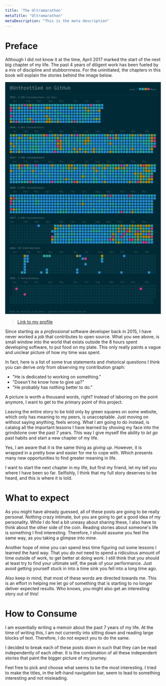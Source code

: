 ```yaml
---
title: 'The Ultramarathon'
metaTitle: "Ultramarathon"
metaDescription: "This is the meta description"
---
```


# Preface

Although I did not know it at the time, April 2017 marked the start of the next big chapter of my life.
The past 4 years of diligent work has been fueled by a mix of discipline and stubbornness.
For the uninitiated, the chapters in this book will explain the stories behind the image below.

![Contributions Graph](./images/contributions.png)

> [Link to my profile](https://github.com/Unthrottled)

Since starting as a _professional_ software developer back in 2015, I have never worked a job that contributes to open source.
What you see above, is small window into the world that exists outside the 8 hours spent developing software, to put food on my plate.
This only really paints a vague and unclear picture of how my time was spent.

In fact, here is a list of some true statements and rhetorical questions I think you can derive _only_ from observing my contribution graph:

- "He is dedicated to working on something."
- "Doesn't he know how to give up?"
- "He probably has nothing better to do."

A picture is worth a thousand words, right?
Instead of laboring on the point anymore, I want to get to the primary point of this project.

Leaving the entire story to be told only by green squares on some website, which only has meaning to my peers, is unacceptable.
Just moving on without saying anything, feels wrong. What I am going to do instead, is catalog all the important lessons I have learned by
shoving my face into the grindstone over the past 7 years.
This way I give myself the ability to _let go_ past habits and start a new chapter of my life.

Yes, I am aware that it is the same thing as _giving up_.
However, it is wrapped in a pretty bow and easier for me to cope with. Which presents many new opportunities to find greater meaning in life.

I want to start the next chapter in my life, but first my friend, let my tell you where I have been so far.
Selfishly, I think that my full story deserves to be heard, and this is where it is told.

# What to expect

As you might have already guessed, all of these posts are going to be really personal.
Nothing crazy intimate, but you are going to get a good idea of my personality.
While I do feel a bit uneasy about sharing these, I also have to think about the other side of the coin.
Reading stories about someone's life is something I find interesting.
Therefore, I should assume you feel the same way, as you taking a glimpse into mine.

Another hope of mine you can spend less time figuring out some lessons I learned the hard way.
That you _do not_ need to spend a ridiculous amount of time outside of work, to get better at doing _work_.
I still think that you should at least try to find your ultimate self, the peak of your performance.
Just avoid getting yourself stuck in into a time sink you fell into a long time ago.

Also keep in mind, that most of these words are directed towards me.
This is an effort in helping me let go of something that is starting to no longer deliver expected results.
Who knows, you might also get an interesting story out of this!

# How to Consume

I am essentially writing a memoir about the past 7 years of my life.
At the time of writing this, I am not currently into sitting down and reading large blocks of text.
Therefore, I do not expect you to do the same.

I decided to break each of these posts down in such that they can be read independently of each other.
It is the combination of all these independent stories that paint the bigger picture of my journey.

Feel free to pick and choose what seems to be the most interesting.
I tried to make the titles, in the left-hand navigation bar, seem to lead to something interesting and not misleading.

